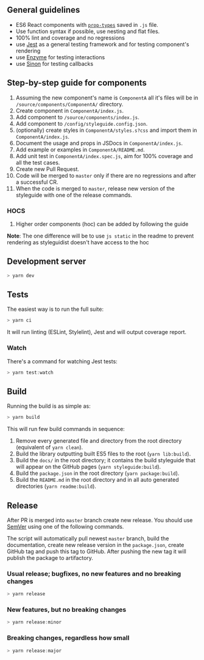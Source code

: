 ## General guidelines

- ES6 React components with [`prop-types`](https://github.com/facebook/prop-types) saved in `.js` file.
- Use function syntax if possible, use nesting and flat files.
- 100% lint and coverage and no regressions
- use [Jest](https://facebook.github.io/jest/) as a general testing framework and for testing component's rendering
- use [Enzyme](https://github.com/airbnb/enzyme) for testing interactions
- use [Sinon](http://sinonjs.org/) for testing callbacks

## Step-by-step guide for components

1. Assuming the new component's name is `ComponentA` all it's files will be in `/source/components/ComponentA/` directory.
2. Create component in `ComponentA/index.js`.
3. Add component to `/source/components/index.js`.
4. Add component to `/config/styleguide.config.json`.
5. (optionally) create styles in `ComponentA/styles.s?css` and import them in `ComponentA/index.js`.
6. Document the usage and props in JSDocs in `ComponentA/index.js`.
7. Add example or examples in `ComponentA/README.md`.
8. Add unit test in `ComponentA/index.spec.js`, aim for 100% coverage and all the test cases.
9. Create new Pull Request.
10. Code will be merged to `master` only if there are no regressions and after a successful CR.
11. When the code is merged to `master`, release new version of the styleguide with one of the release commands.


### HOCS

1. Higher order components (hoc) can be added by following the guide

**Note**: The one difference will be to use `js static` in the readme to prevent rendering as styleguidist doesn't have access to the hoc

## Development server

```js static
> yarn dev
```

## Tests

The easiest way is to run the full suite:

```js static
> yarn ci
```

It will run linting (ESLint, Stylelint), Jest and will output coverage report.

### Watch

There's a command for watching Jest tests:

```js static
> yarn test:watch
```

## Build

Running the build is as simple as:

```js static
> yarn build
```

This will run few build commands in sequence:

1. Remove every generated file and directory from the root directory (equivalent of `yarn clean`).
2. Build the library outputting built ES5 files to the root (`yarn lib:build`).
3. Build the `docs/`  in the root directory; it contains the build styleguide that will appear on the GitHub pages (`yarn styleguide:build`).
4. Build the `package.json` in the root directory (`yarn package:build`).
5. Build the `README.md` in the root directory and in all auto generated directories (`yarn readme:build`).


## Release

After PR is merged into `master` branch create new release. You should use [SemVer](http://semver.org/) using one of the following commands.

The script will automatically pull newest `master` branch, build the documentation, create new release version in the `package.json`, create GitHub tag and push this tag to GitHub. After pushing the new tag it will publish the package to artifactory.

### Usual release; bugfixes, no new features and no breaking changes

```js static
> yarn release
```

### New features, but no breaking changes

```js static
> yarn release:minor
```

### Breaking changes, regardless how small

```js static
> yarn release:major
```
